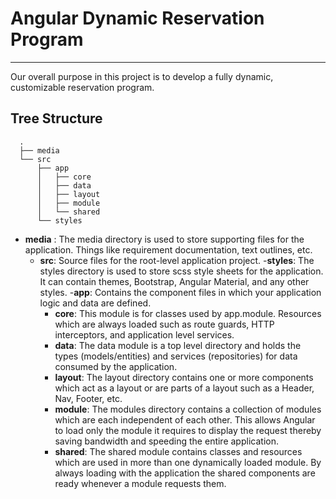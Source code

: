 # Angular Dynamic Reservation Program
---
Our overall purpose in this project is to develop a fully dynamic, customizable reservation program. 

Tree Structure
------
```
  .
  ├── media
  └── src
      ├── app
      │   ├── core
      │   ├── data
      │   ├── layout
      │   ├── module
      │   └── shared
      └── styles
```
- **media** : The media directory is used to store supporting files for the application. Things like requirement documentation, text outlines, etc. 
    - **src**: Source files for the root-level application project.
    -**styles**: The styles directory is used to store scss style sheets for the application. It can contain themes, Bootstrap, Angular Material, and any other styles.
    -**app**: Contains the component files in which your application logic and data are defined. 
        - **core**: This module is for classes used by app.module. Resources which are always loaded such as route guards, HTTP interceptors, and application level services.
        - **data**: The data module is a top level directory and holds the types (models/entities) and services (repositories) for data consumed by the application.
        - **layout**: The layout directory contains one or more components which act as a layout or are parts of a layout such as a Header, Nav, Footer, etc.
        - **module**: The modules directory contains a collection of modules which are each independent of each other. This allows Angular to load only the module it requires to display the request thereby saving bandwidth and speeding the entire application.
        - **shared**: The shared module contains classes and resources which are used in more than one dynamically loaded module. By always loading with the application the shared components are ready whenever a module requests them.
